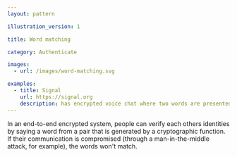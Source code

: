 ```yaml
---
layout: pattern

illustration_version: 1

title: Word matching

category: Authenticate

images:
  - url: /images/word-matching.svg

examples:
  - title: Signal
    url: https://signal.org
    description: has encrypted voice chat where two words are presented in the call screen
---
```


In an end-to-end encrypted system, people can verify each others identities by saying a word from a pair that is generated by a cryptographic function. If their communication is compromised (through a man-in-the-middle attack, for example), the words won't match.

